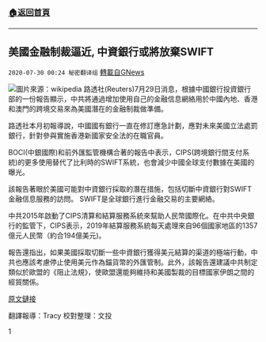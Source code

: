 ###  [:house:返回首頁](https://github.com/ourhimalayas/txt)
---

## 美國金融制裁逼近, 中資銀行或將放棄SWIFT
`2020-07-30 00:24 秘密翻译组` [轉載自GNews](https://gnews.org/zh-hant/279844/)

![](https://s3.amazonaws.com/gnews-media-offload/wp-content/uploads/2020/07/30001229/Picture-1-191.png)圖片來源：wikipedia 
路透社(Reuters)7月29日消息，根據中國銀行投資銀行部的一份報告顯示，中共將通過增加使用自己的金融信息網絡用於中國內地、香港和澳門的跨境交易來為美國潛在的金融制裁做準備。

路透社本月初報導說，中國國有銀行一直在修訂應急計劃，應對未來美國立法處罰銀行，針對參與實施香港新國家安全法的在職官員。

BOCI(中銀國際)和前外匯監管機構合著的報告中表示，CIPS(跨境銀行間支付系統)的更多使用替代了比利時的SWIFT系統，也會減少中國全球支付數據在美國的曝光。

該報告著眼於美國可能對中資銀行採取的潛在措施，包括切斷中資銀行對SWIFT金融信息服務的訪問。 SWIFT是全球銀行進行金融交易的主要網絡。

中共2015年啟動了CIPS清算和結算服務系統來幫助人民幣國際化。在中共中央銀行的監管下，CIPS表示，2019年結算服務系統每天處理來自96個國家地區的1357億元人民幣（約合194億美元)。

報告還指出，如果美國採取切斷一些中資銀行獲得美元結算的渠道的極端行動，中共也應該考慮停止使用美元作為錨貨幣的外匯管制。此外，該報告還建議中共制定類似於歐盟的《阻止法規》，使歐盟還能夠維持和美國製裁的目標國家伊朗之間的經貿關係。

[原文鏈接](https://www.reuters.com/article/us-china-banks-usa-sanctions-idUSKCN24U0SN)

翻譯報導：Tracy 
校對整理：文投

1
